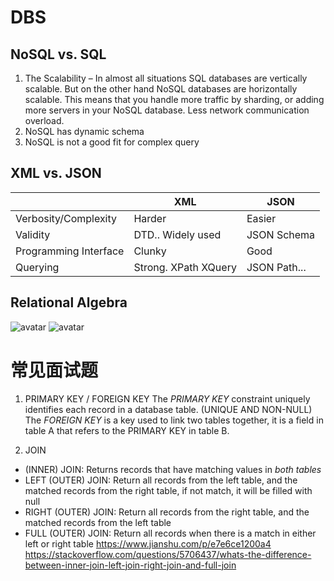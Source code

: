 # DBS

## NoSQL vs. SQL
1. The Scalability –
In almost all situations SQL databases are vertically scalable. But on the other hand NoSQL databases are horizontally scalable. This means that you handle more traffic by sharding, or adding more servers in your NoSQL database. Less network communication overload.
2. NoSQL has dynamic schema
3. NoSQL is not a good fit for complex query

## XML vs. JSON

|                       | XML                  | JSON         |
|-----------------------|----------------------|--------------|
| Verbosity/Complexity  | Harder               | Easier       |
| Validity              | DTD.. Widely used    | JSON Schema  |
| Programming Interface | Clunky               | Good         |
| Querying              | Strong. XPath XQuery | JSON Path... |


## Relational Algebra
![avatar](https://i.imgur.com/oDUHI6f.png)
![avatar](https://i.imgur.com/pAzF0rf.png)


# 常见面试题
1. PRIMARY KEY / FOREIGN KEY
The *PRIMARY KEY* constraint uniquely identifies each record in a database table. (UNIQUE AND NON-NULL)
The *FOREIGN KEY* is a key used to link two tables together, 
it is a field in table A that refers to the PRIMARY KEY in table B.

2. JOIN
* (INNER) JOIN: Returns records that have matching values in *both tables*
* LEFT (OUTER) JOIN: Return all records from the left table, and the matched records from the right table, if not match, it will be filled with null
* RIGHT (OUTER) JOIN: Return all records from the right table, and the matched records from the left table
* FULL (OUTER) JOIN: Return all records when there is a match in either left or right table
https://www.jianshu.com/p/e7e6ce1200a4
https://stackoverflow.com/questions/5706437/whats-the-difference-between-inner-join-left-join-right-join-and-full-join
